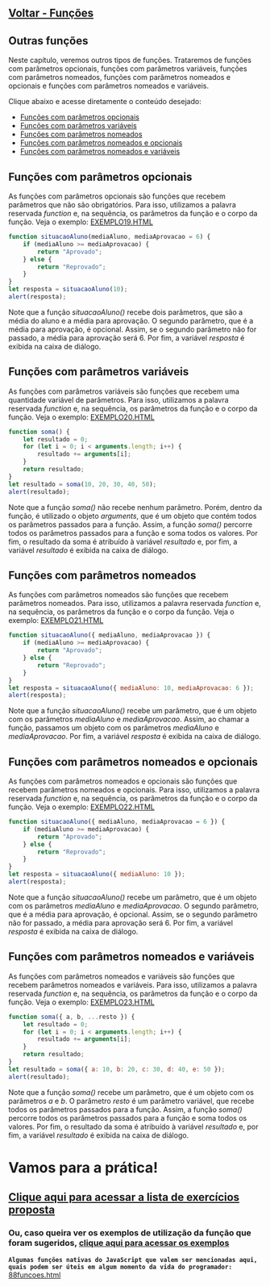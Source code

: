 ## [Voltar - Funções](../README.md) 

## Outras funções
Neste capítulo, veremos outros tipos de funções. Trataremos de funções com parâmetros opcionais, funções com parâmetros variáveis, funções com parâmetros nomeados, funções com parâmetros nomeados e opcionais e funções com parâmetros nomeados e variáveis.

Clique abaixo e acesse diretamente o conteúdo desejado:
- [Funções com parâmetros opcionais](#funções-com-parâmetros-opcionais)
- [Funções com parâmetros variáveis](#funções-com-parâmetros-variáveis)
- [Funções com parâmetros nomeados](#funções-com-parâmetros-nomeados)
- [Funções com parâmetros nomeados e opcionais](#funções-com-parâmetros-nomeados-e-opcionais)
- [Funções com parâmetros nomeados e variáveis](#funções-com-parâmetros-nomeados-e-variáveis)

## Funções com parâmetros opcionais
As funções com parâmetros opcionais são funções que recebem parâmetros que não são obrigatórios. Para isso, utilizamos a palavra reservada _function_ e, na sequência, os parâmetros da função e o corpo da função. Veja o exemplo: [EXEMPLO19.HTML](exemplos/exemplo19.html)


```javascript
function situacaoAluno(mediaAluno, mediaAprovacao = 6) {
    if (mediaAluno >= mediaAprovacao) {
        return "Aprovado";
    } else {
        return "Reprovado";
    }
}
let resposta = situacaoAluno(10);
alert(resposta);
```

Note que a função _situacaoAluno()_ recebe dois parâmetros, que são a média do aluno e a média para aprovação. O segundo parâmetro, que é a média para aprovação, é opcional. Assim, se o segundo parâmetro não for passado, a média para aprovação será 6. Por fim, a variável _resposta_ é exibida na caixa de diálogo.

## Funções com parâmetros variáveis
As funções com parâmetros variáveis são funções que recebem uma quantidade variável de parâmetros. Para isso, utilizamos a palavra reservada _function_ e, na sequência, os parâmetros da função e o corpo da função. Veja o exemplo: [EXEMPLO20.HTML](exemplos/exemplo20.html)

```javascript
function soma() {
    let resultado = 0;
    for (let i = 0; i < arguments.length; i++) {
        resultado += arguments[i];
    }
    return resultado;
}
let resultado = soma(10, 20, 30, 40, 50);
alert(resultado);
```

Note que a função _soma()_ não recebe nenhum parâmetro. Porém, dentro da função, é utilizado o objeto _arguments_, que é um objeto que contém todos os parâmetros passados para a função. Assim, a função _soma()_ percorre todos os parâmetros passados para a função e soma todos os valores. Por fim, o resultado da soma é atribuído à variável _resultado_ e, por fim, a variável _resultado_ é exibida na caixa de diálogo.

## Funções com parâmetros nomeados
As funções com parâmetros nomeados são funções que recebem parâmetros nomeados. Para isso, utilizamos a palavra reservada _function_ e, na sequência, os parâmetros da função e o corpo da função. Veja o exemplo: [EXEMPLO21.HTML](exemplos/exemplo21.html)

```javascript
function situacaoAluno({ mediaAluno, mediaAprovacao }) {
    if (mediaAluno >= mediaAprovacao) {
        return "Aprovado";
    } else {
        return "Reprovado";
    }
}
let resposta = situacaoAluno({ mediaAluno: 10, mediaAprovacao: 6 });
alert(resposta);
```

Note que a função _situacaoAluno()_ recebe um parâmetro, que é um objeto com os parâmetros _mediaAluno_ e _mediaAprovacao_. Assim, ao chamar a função, passamos um objeto com os parâmetros _mediaAluno_ e _mediaAprovacao_. Por fim, a variável _resposta_ é exibida na caixa de diálogo.

## Funções com parâmetros nomeados e opcionais
As funções com parâmetros nomeados e opcionais são funções que recebem parâmetros nomeados e opcionais. Para isso, utilizamos a palavra reservada _function_ e, na sequência, os parâmetros da função e o corpo da função. Veja o exemplo: [EXEMPLO22.HTML](exemplos/exemplo22.html)

```javascript
function situacaoAluno({ mediaAluno, mediaAprovacao = 6 }) {
    if (mediaAluno >= mediaAprovacao) {
        return "Aprovado";
    } else {
        return "Reprovado";
    }
}
let resposta = situacaoAluno({ mediaAluno: 10 });
alert(resposta);
```

Note que a função _situacaoAluno()_ recebe um parâmetro, que é um objeto com os parâmetros _mediaAluno_ e _mediaAprovacao_. O segundo parâmetro, que é a média para aprovação, é opcional. Assim, se o segundo parâmetro não for passado, a média para aprovação será 6. Por fim, a variável _resposta_ é exibida na caixa de diálogo.

## Funções com parâmetros nomeados e variáveis
As funções com parâmetros nomeados e variáveis são funções que recebem parâmetros nomeados e variáveis. Para isso, utilizamos a palavra reservada _function_ e, na sequência, os parâmetros da função e o corpo da função. Veja o exemplo: [EXEMPLO23.HTML](exemplos/exemplo23.html)

```javascript
function soma({ a, b, ...resto }) {
    let resultado = 0;
    for (let i = 0; i < arguments.length; i++) {
        resultado += arguments[i];
    }
    return resultado;
}
let resultado = soma({ a: 10, b: 20, c: 30, d: 40, e: 50 });
alert(resultado);
```

Note que a função _soma()_ recebe um parâmetro, que é um objeto com os parâmetros _a_ e _b_. O parâmetro _resto_ é um parâmetro variável, que recebe todos os parâmetros passados para a função. Assim, a função _soma()_ percorre todos os parâmetros passados para a função e soma todos os valores. Por fim, o resultado da soma é atribuído à variável _resultado_ e, por fim, a variável _resultado_ é exibida na caixa de diálogo.

# Vamos para a prática!

## [Clique aqui para acessar a lista de exercícios proposta](../listaExercicios_01/README.md)

### Ou, caso queira ver os exemplos de utilização da função que foram sugeridos, [clique aqui para acessar os exemplos](../exemplos/README.md)

**`Algumas funções nativas do JavaScript que valem ser mencionadas aqui, quais podem ser úteis em algum momento da vida do programador:`**
[88funcoes.html](../88funcoes.html)
